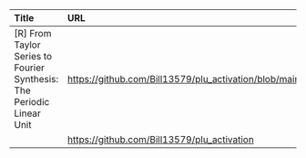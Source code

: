 | Title                                                                 | URL                                                             |   Score | Date                |
|:----------------------------------------------------------------------|:----------------------------------------------------------------|--------:|:--------------------|
| [R] From Taylor Series to Fourier Synthesis: The Periodic Linear Unit | https://github.com/Bill13579/plu_activation/blob/main/paper.pdf |     148 | 2025-08-02 05:07:31 |
|                                                                       | https://github.com/Bill13579/plu_activation                     |         |                     |
